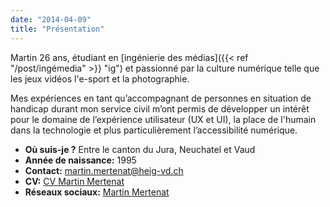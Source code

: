 ```yaml
---
date: "2014-04-09"
title: "Présentation"
---
```


Martin 26 ans, étudiant en [ingénierie des médias]({{< ref "/post/ingémedia" >}} "ig") et passionné par la culture numérique telle que les jeux vidéos l'e-sport et la photographie.




Mes expériences en tant qu’accompagnant de personnes en situation de handicap durant mon service civil m’ont permis de développer un intérêt pour le domaine de l’expérience utilisateur (UX et UI), la place de l'humain dans la technologie et plus particulièrement l’accessibilité numérique.

* **Où suis-je ?** Entre le canton du Jura, Neuchatel et Vaud
 * **Année de naissance:** 1995
 * **Contact:** martin.mertenat@heig-vd.ch 
 * **CV:** [CV Martin Mertenat](https://drive.google.com/file/d/1VBwFKap8v9aB-K4HlMYpxU3KLuONnYhb/view?usp=sharing)
* **Réseaux sociaux:** [Martin Mertenat](https://linktr.ee/martin.mertenat)

